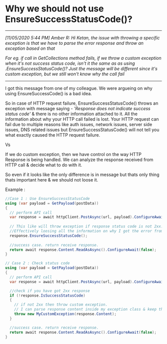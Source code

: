 # Why we should not use EnsureSuccessStatusCode()?
---

_[11/05/2020 5:44 PM] Amber R: Hi Ketan, the issue with throwing a specific exception is that we have to parse the error response and throw an exception based on that_

_For eg. if call in GetCollections method fails, if we throw a custom exception when it's not success status code, isn't it the same as as using .EnsureSuccessStatusCode()? Just the message will be different since it's custom exception, but we still won't know why the call fail_

---

I got this message from one of my colleague. We were argueing on why using EnsureSuccessCode() is a bad idea. 

So in case of HTTP request failure, EnsureSuccessStatusCode() throws an exception with message saying - _'Response does not indicate success status code'_ & there is no other information attached to it. All the information about why your HTTP call failed is lost. Your HTTP request can fail due to multiple reasons like auth issues, network issues, server side issues, DNS related issues but EnsureSuccessStatusCode() will not tell you what exactly caused the HTTP request failure.  <br>

Vs <br>

If we do custom exception, then we have control on the way HTTP Response is being handled. We can analyze the response received from HTTP call & decide what to do with it. 

So even if it looks like the only difference is in message but thats only thing thats important here & we should not loose it. 

Example : 
``` C#
//Case 1 : Use EnsureSuccessStatusCode
using (var payload = GetPayload(postData))
{
  // perform API call
  var response = await httpClient.PostAsync(url, payload).ConfigureAwait(false);
  
  // This like will throw exception if response status code is not 2xx. 
  //Effectively loosing all the information on why I got the error from HTTP request.
  response.EnsureSuccessStatusCode();
  
  //success case. return receive response.
  return await response.Content.ReadAsAsync().ConfigureAwait(false);
}

// Case 2 : Check status code
using (var payload = GetPayload(postData))
{
  // perform API call
  var response = await httpClient.PostAsync(url, payload).ConfigureAwait(false);

  //check if you have got 2xx response
  if (!response.IsSuccessStatusCode)
  {
    // if not 2xx then throw custom exception. 
    // I can parse response content inside my exception class & keep the important information as class property values.
    throw new MyCustomException(response.Content);
  }

  //success case. return receive response.
  return await response.Content.ReadAsAsync().ConfigureAwait(false);
}
```
